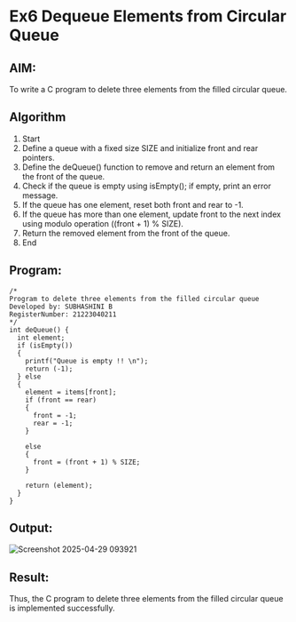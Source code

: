 # Ex6 Dequeue Elements from Circular Queue
## AIM:
To write a C program to delete three elements from the filled circular queue.

## Algorithm
1. Start
2. Define a queue with a fixed size SIZE and initialize front and rear pointers.
3. Define the deQueue() function to remove and return an element from the front of the queue.
4. Check if the queue is empty using isEmpty(); if empty, print an error message.
5. If the queue has one element, reset both front and rear to -1.
6. If the queue has more than one element, update front to the next index using modulo operation ((front + 1) % SIZE).
7. Return the removed element from the front of the queue.
8.  End

## Program:
```
/*
Program to delete three elements from the filled circular queue
Developed by: SUBHASHINI B
RegisterNumber: 21223040211   
*/
int deQueue() {
  int element;
  if (isEmpty())
  {
    printf("Queue is empty !! \n");
    return (-1);
  } else 
  {
    element = items[front];
    if (front == rear) 
    {
      front = -1;
      rear = -1;
    } 
    
    else 
    {
      front = (front + 1) % SIZE;
    }
   
    return (element);
  }
}
```

## Output:

![Screenshot 2025-04-29 093921](https://github.com/user-attachments/assets/1ea2e9d8-9f72-442e-ba68-3360ab645b50)


## Result:
Thus, the C program to delete three elements from the filled circular queue is implemented successfully.
